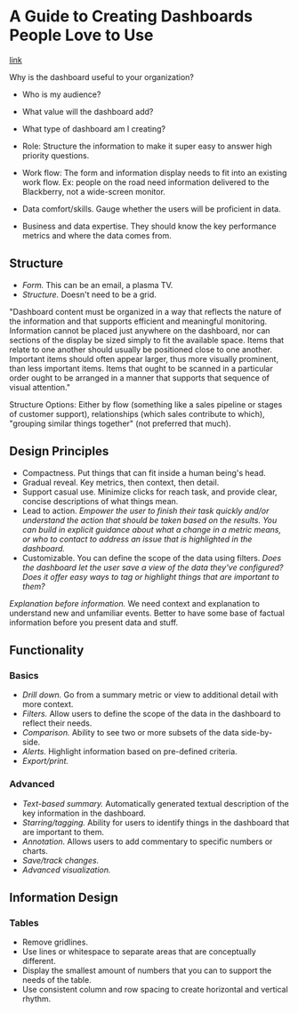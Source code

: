 # A Guide to Creating Dashboards People Love to Use
[link](http://static.squarespace.com/static/52f42657e4b0b3416ff6b831/t/5310292ce4b08d35a87c9426/1393568044420/Guide_to_Dashboard_Design.pdf)

Why is the dashboard useful to your organization?

- Who is my audience?
- What value will the dashboard add?
- What type of dashboard am I creating?

- Role: Structure the information to make it super easy to answer high priority questions.
- Work flow: The form and information display needs to fit into an existing work flow. Ex: people on the road need information delivered to the Blackberry, not a wide-screen monitor.
- Data comfort/skills. Gauge whether the users will be proficient in data.
- Business and data expertise. They should know the key performance metrics and where the data comes from.

## Structure

- *Form.* This can be an email, a plasma TV.
- *Structure.* Doesn't need to be a grid.

"Dashboard content must be organized in a way that reflects the nature of the information and that supports efficient and meaningful monitoring. Information cannot be placed just anywhere on the dashboard, nor can sections of the display be sized simply to fit the available space. Items that relate to one another should usually be positioned close to one another. Important items should often appear larger, thus more visually prominent, than less important items. Items that ought to be scanned in a particular order ought to be arranged in a manner that supports that sequence of visual attention."

Structure Options: Either by flow (something like a sales pipeline or stages of customer support), relationships (which sales contribute to which), "grouping similar things together" (not preferred that much).

## Design Principles

- Compactness. Put things that can fit inside a human being's head.
- Gradual reveal. Key metrics, then context, then detail.
- Support casual use. Minimize clicks for reach task, and provide clear, concise descriptions of what things mean.
- Lead to action. *Empower the user to finish their task quickly and/or understand the action that should be taken based on the results. You can build in explicit guidance about what a change in a metric means, or who to contact to address an issue that is highlighted in the dashboard.*
- Customizable. You can define the scope of the data using filters. *Does the dashboard let the user save a view of the data they've configured? Does it offer easy ways to tag or highlight things that are important to them?*

*Explanation before information.* We need context and explanation to understand new and unfamiliar events. Better to have some base of factual information before you present data and stuff.

## Functionality

### Basics

- *Drill down.* Go from a summary metric or view to additional detail with more context.
- *Filters.* Allow users to define the scope of the data in the dashboard to reflect their needs.
- *Comparison.* Ability to see two or more subsets of the data side-by-side.
- *Alerts.* Highlight information based on pre-defined criteria.
- *Export/print.*

### Advanced

- *Text-based summary.* Automatically generated textual description of the key information in the dashboard.
- *Starring/tagging.* Ability for users to identify things in the dashboard that are important to them.
- *Annotation.* Allows users to add commentary to specific numbers or charts.
- *Save/track changes.*
- *Advanced visualization.*

## Information Design

### Tables

- Remove gridlines.
- Use lines or whitespace to separate areas that are conceptually different.
- Display the smallest amount of numbers that you can to support the needs of the table.
- Use consistent column and row spacing to create horizontal and vertical rhythm.

